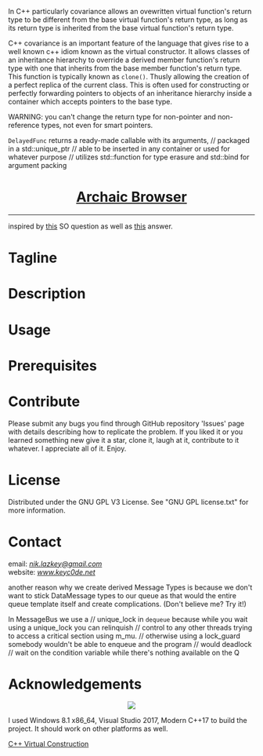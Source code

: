 In C++ particularly covariance allows an ovewritten virtual function's return type to be different from the base virtual function's return type, as long as its return type is inherited from the base virtual function's return type.

C++ covariance is an important feature of the language that gives rise to a well known c++ idiom known as the virtual constructor. It allows classes of an inheritance hierarchy to override a derived member function's return type with one that inherits from the base member function's return type. This function is typically known as `clone()`. Thusly allowing the creation of a perfect replica of the current class.
This is often used for constructing or perfectly forwarding pointers to objects of an inheritance hierarchy inside a container which accepts pointers to the base type.


WARNING: you can't change the return type for non-pointer and non-reference types, not even for smart pointers.

`DelayedFunc`
returns a ready-made callable with its arguments,
//			packaged in a std::unique_ptr
//			able to be inserted in any container or used for whatever purpose
//			utilizes std::function for type erasure and std::bind for argument packing

<h1 align="center">
	<a href="https://github.com/KeyC0de/ArchaicBrowser">Archaic Browser</a>
</h1>
<hr>

inspired by [this](https://stackoverflow.com/questions/30905968/how-do-i-store-a-vector-of-stdbind-without-a-specific-case-for-the-template#:~:text=Using%20std%3A%3Afunction%20seems,store%20them%20in%20a%20vector.) SO question as well as [this](https://stackoverflow.com/a/14833810/4743275) answer.


# Tagline



# Description



# Usage



# Prerequisites



# Contribute

Please submit any bugs you find through GitHub repository 'Issues' page with details describing how to replicate the problem. If you liked it or you learned something new give it a star, clone it, laugh at it, contribute to it whatever. I appreciate all of it. Enjoy.


# License

Distributed under the GNU GPL V3 License. See "GNU GPL license.txt" for more information.


# Contact

email: *nik.lazkey@gmail.com*</br>
website: *www.keyc0de.net*


another reason why we create derived Message Types is because we don't want to stick DataMessage types to our queue as that would the entire queue template itself and create complications. (Don't believe me? Try it!)

In MessageBus we use a 
	// unique_lock in `dequeue` because while you wait using a unique_lock you can relinquish
	//	control to any other threads trying to access a critical section using m_mu.
	// otherwise using a lock_guard somebody wouldn't be able to enqueue and the program
	//	would deadlock
	// wait on the condition variable while there's nothing available on the Q

# Acknowledgements



<p style="text-align: center;">
	<img src="_present/demo.jpg" />
</p>


I used Windows 8.1 x86_64, Visual Studio 2017, Modern C++17 to build the project. It should work on other platforms as well.

[C++ Virtual Construction](https://isocpp.org/wiki/faq/virtual-functions#virtual-ctors)
